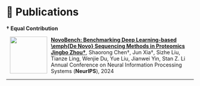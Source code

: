 
# 📃 Publications 

**&dagger; Equal Contribution**  

<dl>
  <dt><img align="left" width="100"
hspace="10" wspace="20" src="../images/nips24/novobench.PNG">
</dt>
  <dd><a href="https://arxiv.org/abs/2406.11906"><strong> NovoBench: Benchmarking Deep Learning-based \emph{De Novo} Sequencing Methods in Proteomics
</strong></a></dd>
<dd><strong><u>Jingbo Zhou&dagger;</u></strong>, Shaorong Chen&dagger;, Jun Xia&dagger;, Sizhe Liu, Tianze Ling, Wenjie Du, Yue Liu, Jianwei Yin, Stan Z. Li</dd>
     <dd>Annual Conference on Neural Information Processing Systems (<strong>NeurIPS</strong>), 2024</dd>
</dl>


<hr >